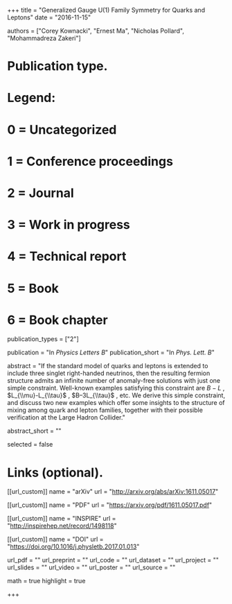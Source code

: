 +++
title = "Generalized Gauge U(1) Family Symmetry for Quarks and Leptons"
date = "2016-11-15"

authors = ["Corey Kownacki", "Ernest Ma", "Nicholas Pollard", "Mohammadreza Zakeri"]

# Publication type.
# Legend:
# 0 = Uncategorized
# 1 = Conference proceedings
# 2 = Journal
# 3 = Work in progress
# 4 = Technical report
# 5 = Book
# 6 = Book chapter
publication_types = ["2"]

publication = "In *Physics Letters B*"
publication_short = "In *Phys. Lett. B*"

abstract = "If the standard model of quarks and leptons is extended to include three singlet right-handed neutrinos, then the resulting fermion structure admits an infinite number of anomaly-free solutions with just one simple constraint. Well-known examples satisfying this constraint are $B-L$ , $L_{\\mu}-L_{\\tau}$ , $B–3L_{\\tau}$ , etc. We derive this simple constraint, and discuss two new examples which offer some insights to the structure of mixing among quark and lepton families, together with their possible verification at the Large Hadron Collider."

abstract_short = ""

selected = false

# Links (optional).
[[url_custom]]
name = "arXiv"
url = "http://arxiv.org/abs/arXiv:1611.05017"

[[url_custom]]
name = "PDF"
url = "https://arxiv.org/pdf/1611.05017.pdf"

[[url_custom]]
name = "INSPIRE"
url = "http://inspirehep.net/record/1498118"

[[url_custom]]
name = "DOI"
url = "https://doi.org/10.1016/j.physletb.2017.01.013"

url_pdf = ""
url_preprint = ""
url_code = ""
url_dataset = ""
url_project = ""
url_slides = ""
url_video = ""
url_poster = ""
url_source = ""

math = true
highlight = true

+++
